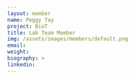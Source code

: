 ```yaml
---
layout: member
name: Peggy Tay
project: BioT
title: Lab Team Member
img: /assets/images/members/default.png
email:
weight: 
biography: >
linkedin:
---
```

